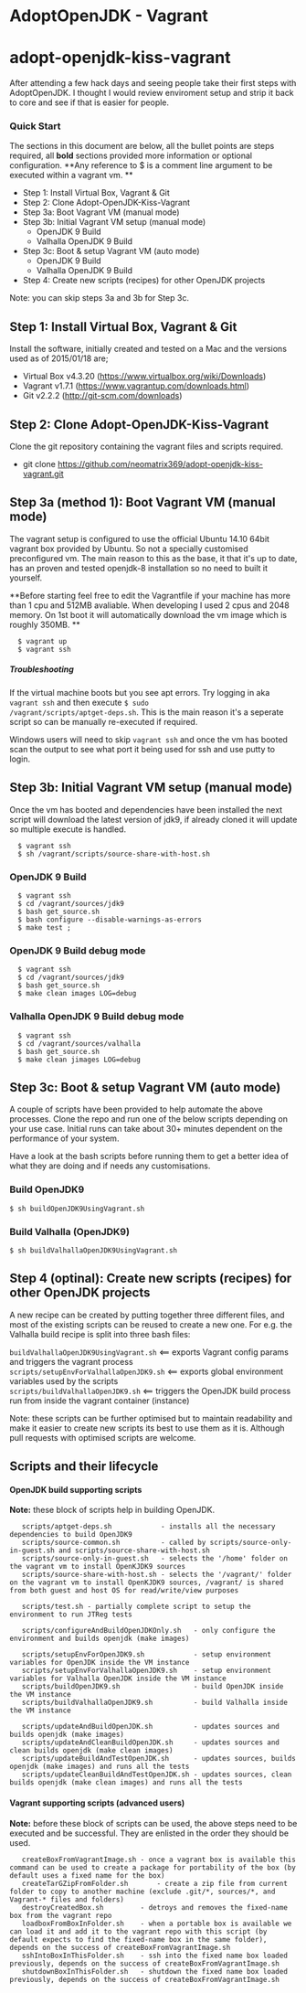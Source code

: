 # AdoptOpenJDK - Vagrant
# adopt-openjdk-kiss-vagrant

After attending a few hack days and seeing people take their first steps with AdoptOpenJDK. I thought I would review enviroment setup and strip it back to core and see if that is easier for people.

### Quick Start
The sections in this document are below, all the bullet points are steps required, all **bold** sections provided more information or optional configuration. **Any reference to $ is a comment line argument to be executed within a vagrant vm. **

  - Step 1: Install Virtual Box, Vagrant & Git
  - Step 2: Clone Adopt-OpenJDK-Kiss-Vagrant
  - Step 3a: Boot Vagrant VM (manual mode)
  - Step 3b: Initial Vagrant VM setup (manual mode)
    - OpenJDK 9 Build
    - Valhalla OpenJDK 9 Build
  - Step 3c: Boot & setup Vagrant VM (auto mode)
    - OpenJDK 9 Build
    - Valhalla OpenJDK 9 Build
  - Step 4: Create new scripts (recipes) for other OpenJDK projects

Note: you can skip steps 3a and 3b for Step 3c.

## Step 1: Install Virtual Box, Vagrant & Git
Install the software, initially created and tested on a Mac and the versions used as of 2015/01/18 are;
  - Virtual Box v4.3.20 (https://www.virtualbox.org/wiki/Downloads)
  - Vagrant v1.7.1 (https://www.vagrantup.com/downloads.html)
  - Git v2.2.2 (http://git-scm.com/downloads)

## Step 2: Clone Adopt-OpenJDK-Kiss-Vagrant
Clone the git repository containing the vagrant files and scripts required.
  - git clone https://github.com/neomatrix369/adopt-openjdk-kiss-vagrant.git

## Step 3a (method 1): Boot Vagrant VM (manual mode)
The vagrant setup is configured to use the official Ubuntu 14.10 64bit vagrant box provided by Ubuntu. So not a specially customised preconfigured vm. The main reason to this as the base, it that it's up to date, has an proven and tested openjdk-8 installation so no need to built it yourself.

**Before starting feel free to edit the Vagrantfile if your machine has more than 1 cpu and 512MB avaliable. When developing I used 2 cpus and 2048 memory. On 1st boot it will automatically download the vm image which is roughly 350MB. **

```
  $ vagrant up
  $ vagrant ssh
```

##### Troubleshooting
If the virtual machine boots but you see apt errors. Try logging in aka <code>vagrant ssh</code> and then execute <code>$ sudo /vagrant/scripts/aptget-deps.sh</code>. This is the main reason it's a seperate script so can be manually re-executed if required.

Windows users will need to skip <code>vagrant ssh</code> and once the vm has booted scan the output to see what port it being used for ssh and use putty to login.

## Step 3b: Initial Vagrant VM setup (manual mode)
Once the vm has booted and dependencies have been installed the next script will download the latest version of jdk9, if already cloned it will update so multiple execute is handled.

```
  $ vagrant ssh
  $ sh /vagrant/scripts/source-share-with-host.sh
```

### OpenJDK 9 Build
```
  $ vagrant ssh
  $ cd /vagrant/sources/jdk9
  $ bash get_source.sh
  $ bash configure --disable-warnings-as-errors
  $ make test ;
```

### OpenJDK 9 Build debug mode
```
  $ vagrant ssh
  $ cd /vagrant/sources/jdk9
  $ bash get_source.sh
  $ make clean images LOG=debug
```

### Valhalla OpenJDK 9 Build debug mode
```
  $ vagrant ssh
  $ cd /vagrant/sources/valhalla
  $ bash get_source.sh
  $ make clean jimages LOG=debug
```

## Step 3c: Boot & setup Vagrant VM (auto mode)

A couple of scripts have been provided to help automate the above processes. Clone the repo and run one of the below scripts depending on your use case. Initial runs can take about 30+ minutes dependent on the performance of your system.

Have a look at the bash scripts before running them to get a better idea of what they are doing and if needs any customisations.

### Build OpenJDK9

```$ sh buildOpenJDK9UsingVagrant.sh```

### Build Valhalla (OpenJDK9)

```$ sh buildValhallaOpenJDK9UsingVagrant.sh```


## Step 4 (optinal): Create new scripts (recipes) for other OpenJDK projects

A new recipe can be created by putting together three different files, and most of the existing scripts can be reused to create a new one. For e.g. the Valhalla build recipe is split into three bash files:

   ```buildValhallaOpenJDK9UsingVagrant.sh```    <== exports Vagrant config params and triggers the vagrant process <br/>
   ```scripts/setupEnvForValhallaOpenJDK9.sh```  <== exports global environment variables used by the scripts <br/>
   ```scripts/buildValhallaOpenJDK9.sh```        <== triggers the OpenJDK build process run from inside the vagrant container (instance) <br/>

Note: these scripts can be further optimised but to maintain readability and make it easier to create new scripts its best to use them as it is. Although pull requests with optimised scripts are welcome.

## Scripts and their lifecycle

#### OpenJDK build supporting scripts
<b>Note:</b> these block of scripts help in building OpenJDK.
```
   scripts/aptget-deps.sh            - installs all the necessary dependencies to build OpenJDK9
   scripts/source-common.sh          - called by scripts/source-only-in-guest.sh and scripts/source-share-with-host.sh
   scripts/source-only-in-guest.sh   - selects the '/home' folder on the vagrant vm to install OpenKJDK9 sources
   scripts/source-share-with-host.sh - selects the '/vagrant/' folder on the vagrant vm to install OpenKJDK9 sources, /vagrant/ is shared from both guest and host OS for read/write/view purposes
   
   scripts/test.sh - partially complete script to setup the environment to run JTReg tests

   scripts/configureAndBuildOpenJDKOnly.sh   - only configure the environment and builds openjdk (make images)

   scripts/setupEnvForOpenJDK9.sh            - setup environment variables for OpenJDK inside the VM instance
   scripts/setupEnvForValhallaOpenJDK9.sh    - setup environment variables for Valhalla OpenJDK inside the VM instance
   scripts/buildOpenJDK9.sh                  - build OpenJDK inside the VM instance
   scripts/buildValhallaOpenJDK9.sh          - build Valhalla inside the VM instance
   
   scripts/updateAndBuildOpenJDK.sh          - updates sources and builds openjdk (make images)
   scripts/updateAndCleanBuildOpenJDK.sh     - updates sources and clean builds openjdk (make clean images)
   scripts/updateBuildAndTestOpenJDK.sh      - updates sources, builds openjdk (make images) and runs all the tests
   scripts/updateCleanBuildAndTestOpenJDK.sh - updates sources, clean builds openjdk (make clean images) and runs all the tests

```

#### Vagrant supporting scripts (advanced users)
<b>Note:</b> before these block of scripts can be used, the above steps need to be executed and be successful. They are enlisted in the order they should be used.
```
   createBoxFromVagrantImage.sh - once a vagrant box is available this command can be used to create a package for portability of the box (by default uses a fixed name for the box)
   createTarGZipFromFolder.sh       - create a zip file from current folder to copy to another machine (exclude .git/*, sources/*, and Vagrant-* files and folders)
   destroyCreatedBox.sh         - detroys and removes the fixed-name box from the vagrant repo
   loadboxFromBoxInFolder.sh    - when a portable box is available we can load it and add it to the vagrant repo with this script (by default expects to find the fixed-name box in the same folder), depends on the success of createBoxFromVagrantImage.sh
   sshIntoBoxInThisFolder.sh    - ssh into the fixed name box loaded previously, depends on the success of createBoxFromVagrantImage.sh
   shutdownBoxInThisFolder.sh   - shutdown the fixed name box loaded previously, depends on the success of createBoxFromVagrantImage.sh
```
